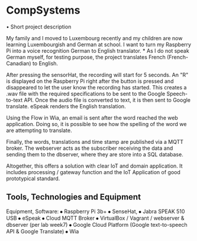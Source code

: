 # CompSystems

•	 Short project description

My family and I moved to Luxembourg recently and my children are now learning Luxembourgish and German at school. I want to turn my Raspberry Pi into a voice recognition German to English translator. * As I do not speak German myself, for testing purpose, the project translates French (French-Canadian) to English.

After pressing the sensorHat, the recording will start for 5 seconds. An "R" is displayed on the Raspberry Pi right after the button is pressed and disappeared to let the user know the recording has started.  This creates a .wav file with the required specifications to be sent to the Google Speech-to-text API. Once the audio file is converted to text, it is then sent to Google translate. eSpeak renders the English translation.

Using the Flow in Wia, an email is sent after the word reached the web application. Doing so, it is possible to see how the spelling of the word we are attempting to translate.

Finally, the words, translations and time stamp are published via a MQTT broker. The webserver acts as the subscriber receiving the data and sending them to the dbserver, where they are store into a SQL database.

Altogether, this offers a solution with clear IoT and domain application. It includes processing / gateway function and the IoT Application of good prototypical standard. 


## Tools, Technologies and Equipment
Equipment, Software: 
⦁	Raspberry Pi 3b+
⦁	SenseHat,
⦁	Jabra SPEAK 510 USB
⦁	eSpeak
⦁	Cloud MQTT Broker
⦁	VirtualBox / Vagrant / webserver & dbserver (per lab week7)
⦁	Google Cloud Platform (Google text-to-speech API & Google Translate)
⦁	Wia  
